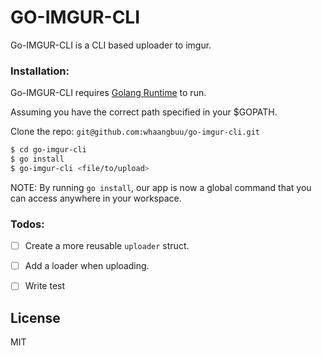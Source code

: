 # GO-IMGUR-CLI



Go-IMGUR-CLI is a CLI based uploader to imgur.



### Installation:

Go-IMGUR-CLI requires [Golang Runtime](https://golang.org/) to run.

Assuming you have the correct path specified in your $GOPATH.


Clone the repo: `git@github.com:whaangbuu/go-imgur-cli.git`

```sh
$ cd go-imgur-cli
$ go install
$ go-imgur-cli <file/to/upload>
```
NOTE: By running `go install`, our app is now a global command that you can access anywhere in your workspace.

### Todos:
 - [ ] Create a more reusable `uploader` struct.
 - [ ] Add a loader when uploading.
 - [ ] Write test
 

License
----

MIT
